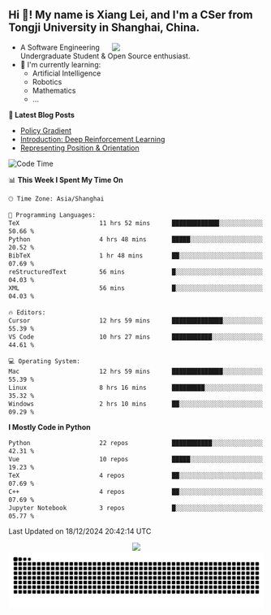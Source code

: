 <h2 align="left">Hi 👋! My name is Xiang Lei, and I'm a CSer from Tongji University in Shanghai, China.</h2>


<img align= "right" width= "300" src= "https://pa1.narvii.com/6580/8098c6e9207376889eeb0532d9f5a0723c4d73f5_hq.gif"/>

- A Software Engineering Undergraduate Student & Open Source enthusiast.
- 🌱 I'm currently learning:
  - Artificial Intelligence
  - Robotics
  - Mathematics
  - ...
 
**📝 Latest Blog Posts** 
- [Policy Gradient](https://lei00764.github.io/posts/2024-12-12-Policy%20Gradient/index.html)
- [Introduction: Deep Reinforcement Learning](https://lei00764.github.io/posts/2024-11-27-%E6%B7%B1%E5%BA%A6%E5%BC%BA%E5%8C%96%E5%AD%A6%E4%B9%A0%E5%85%A5%E9%97%A8%E4%BB%8B%E7%BB%8D/index.html)
- [Representing Position & Orientation](https://lei00764.github.io/posts/2024-10-24-%E6%9C%BA%E5%99%A8%E4%BA%BA%E5%AD%A6%E4%B8%AD%E7%9A%84%E5%A7%BF%E6%80%81%E7%9A%84%E8%A1%A8%E7%A4%BA%E6%96%B9%E6%B3%95/index.html)

<!--START_SECTION:waka-->
![Code Time](http://img.shields.io/badge/Code%20Time-688%20hrs%2031%20mins-blue)

📊 **This Week I Spent My Time On** 

```text
🕑︎ Time Zone: Asia/Shanghai

💬 Programming Languages: 
TeX                      11 hrs 52 mins      █████████████░░░░░░░░░░░░   50.66 % 
Python                   4 hrs 48 mins       █████░░░░░░░░░░░░░░░░░░░░   20.52 % 
BibTeX                   1 hr 48 mins        ██░░░░░░░░░░░░░░░░░░░░░░░   07.69 % 
reStructuredText         56 mins             █░░░░░░░░░░░░░░░░░░░░░░░░   04.03 % 
XML                      56 mins             █░░░░░░░░░░░░░░░░░░░░░░░░   04.03 % 

🔥 Editors: 
Cursor                   12 hrs 59 mins      ██████████████░░░░░░░░░░░   55.39 % 
VS Code                  10 hrs 27 mins      ███████████░░░░░░░░░░░░░░   44.61 % 

💻 Operating System: 
Mac                      12 hrs 59 mins      ██████████████░░░░░░░░░░░   55.39 % 
Linux                    8 hrs 16 mins       █████████░░░░░░░░░░░░░░░░   35.32 % 
Windows                  2 hrs 10 mins       ██░░░░░░░░░░░░░░░░░░░░░░░   09.29 % 
```

**I Mostly Code in Python** 

```text
Python                   22 repos            ███████████░░░░░░░░░░░░░░   42.31 % 
Vue                      10 repos            █████░░░░░░░░░░░░░░░░░░░░   19.23 % 
TeX                      4 repos             ██░░░░░░░░░░░░░░░░░░░░░░░   07.69 % 
C++                      4 repos             ██░░░░░░░░░░░░░░░░░░░░░░░   07.69 % 
Jupyter Notebook         3 repos             █░░░░░░░░░░░░░░░░░░░░░░░░   05.77 % 
```




 Last Updated on 18/12/2024 20:42:14 UTC
<!--END_SECTION:waka-->




<div align="center">
  <img src="https://github-readme-stats.vercel.app/api?username=Lei00764&show_icons=true&theme=radical" />
 </div>

 <div align="center">

<picture>
  <source media="(prefers-color-scheme: dark)" srcset="https://raw.githubusercontent.com/Lei00764/Lei00764/output/github-contribution-grid-snake-dark.svg">
  <source media="(prefers-color-scheme: light)" srcset="https://raw.githubusercontent.com/Lei00764/Lei00764/output/github-contribution-grid-snake.svg">
  <img alt="github contribution grid snake animation" src="https://raw.githubusercontent.com/Lei00764/Lei00764/output/github-contribution-grid-snake.svg">
</picture>

</div>
